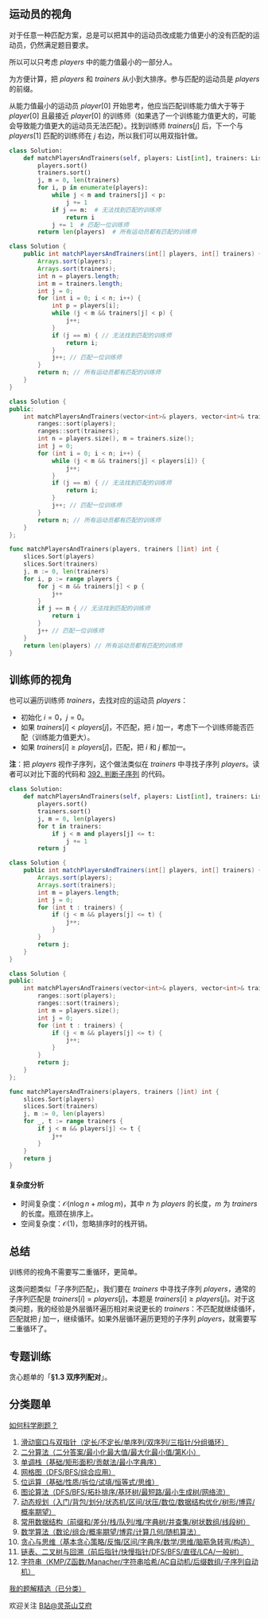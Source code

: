 ## 运动员的视角

对于任意一种匹配方案，总是可以把其中的运动员改成能力值更小的没有匹配的运动员，仍然满足题目要求。

所以可以只考虑 $\textit{players}$ 中的能力值最小的一部分人。

为方便计算，把 $\textit{players}$ 和 $\textit{trainers}$ 从小到大排序。参与匹配的运动员是 $\textit{players}$ 的前缀。

从能力值最小的运动员 $\textit{player}[0]$ 开始思考，他应当匹配训练能力值大于等于 $\textit{player}[0]$ 且最接近 $\textit{player}[0]$ 的训练师（如果选了一个训练能力值更大的，可能会导致能力值更大的运动员无法匹配）。找到训练师 $\textit{trainers}[j]$ 后，下一个与 $\textit{players}[1]$ 匹配的训练师在 $j$ 右边，所以我们可以用双指针做。

```py [sol-Python3]
class Solution:
    def matchPlayersAndTrainers(self, players: List[int], trainers: List[int]) -> int:
        players.sort()
        trainers.sort()
        j, m = 0, len(trainers)
        for i, p in enumerate(players):
            while j < m and trainers[j] < p:
                j += 1
            if j == m:  # 无法找到匹配的训练师
                return i
            j += 1  # 匹配一位训练师
        return len(players)  # 所有运动员都有匹配的训练师
```

```java [sol-Java]
class Solution {
    public int matchPlayersAndTrainers(int[] players, int[] trainers) {
        Arrays.sort(players);
        Arrays.sort(trainers);
        int n = players.length;
        int m = trainers.length;
        int j = 0;
        for (int i = 0; i < n; i++) {
            int p = players[i];
            while (j < m && trainers[j] < p) {
                j++;
            }
            if (j == m) { // 无法找到匹配的训练师
                return i;
            }
            j++; // 匹配一位训练师
        }
        return n; // 所有运动员都有匹配的训练师
    }
}
```

```cpp [sol-C++]
class Solution {
public:
    int matchPlayersAndTrainers(vector<int>& players, vector<int>& trainers) {
        ranges::sort(players);
        ranges::sort(trainers);
        int n = players.size(), m = trainers.size();
        int j = 0;
        for (int i = 0; i < n; i++) {
            while (j < m && trainers[j] < players[i]) {
                j++;
            }
            if (j == m) { // 无法找到匹配的训练师
                return i;
            }
            j++; // 匹配一位训练师
        }
        return n; // 所有运动员都有匹配的训练师
    }
};
```

```go [sol-Go]
func matchPlayersAndTrainers(players, trainers []int) int {
	slices.Sort(players)
	slices.Sort(trainers)
	j, m := 0, len(trainers)
	for i, p := range players {
		for j < m && trainers[j] < p {
			j++
		}
		if j == m { // 无法找到匹配的训练师
			return i
		}
		j++ // 匹配一位训练师
	}
	return len(players) // 所有运动员都有匹配的训练师
}
```

## 训练师的视角

也可以遍历训练师 $\textit{trainers}$，去找对应的运动员 $\textit{players}$：

- 初始化 $i=0$，$j=0$。
- 如果 $\textit{trainers}[i] < \textit{players}[j]$，不匹配，把 $i$ 加一，考虑下一个训练师能否匹配（训练能力值更大）。
- 如果 $\textit{trainers}[i] \ge  \textit{players}[j]$，匹配，把 $i$ 和 $j$ 都加一。

**注**：把 $\textit{players}$ 视作子序列，这个做法类似在 $\textit{trainers}$ 中寻找子序列 $\textit{players}$。读者可以对比下面的代码和 [392. 判断子序列](https://leetcode.cn/problems/is-subsequence/) 的代码。

```py [sol-Python3]
class Solution:
    def matchPlayersAndTrainers(self, players: List[int], trainers: List[int]) -> int:
        players.sort()
        trainers.sort()
        j, m = 0, len(players)
        for t in trainers:
            if j < m and players[j] <= t:
                j += 1
        return j
```

```java [sol-Java]
class Solution {
    public int matchPlayersAndTrainers(int[] players, int[] trainers) {
        Arrays.sort(players);
        Arrays.sort(trainers);
        int m = players.length;
        int j = 0;
        for (int t : trainers) {
            if (j < m && players[j] <= t) {
                j++;
            }
        }
        return j;
    }
}
```

```cpp [sol-C++]
class Solution {
public:
    int matchPlayersAndTrainers(vector<int>& players, vector<int>& trainers) {
        ranges::sort(players);
        ranges::sort(trainers);
        int m = players.size();
        int j = 0;
        for (int t : trainers) {
            if (j < m && players[j] <= t) {
                j++;
            }
        }
        return j;
    }
};
```

```go [sol-Go]
func matchPlayersAndTrainers(players, trainers []int) int {
	slices.Sort(players)
	slices.Sort(trainers)
	j, m := 0, len(players)
	for _, t := range trainers {
		if j < m && players[j] <= t {
			j++
		}
	}
	return j
}
```

#### 复杂度分析

- 时间复杂度：$\mathcal{O}(n\log n + m\log m)$，其中 $n$ 为 $\textit{players}$ 的长度，$m$ 为 $\textit{trainers}$ 的长度。瓶颈在排序上。
- 空间复杂度：$\mathcal{O}(1)$，忽略排序时的栈开销。

## 总结

训练师的视角不需要写二重循环，更简单。

这类问题类似「子序列匹配」，我们要在 $\textit{trainers}$ 中寻找子序列 $\textit{players}$，通常的子序列匹配是 $\textit{trainers}[i]=\textit{players}[j]$，本题是 $\textit{trainers}[i]\ge \textit{players}[j]$。对于这类问题，我的经验是外层循环遍历相对来说更长的 $\textit{trainers}$：不匹配就继续循环，匹配就把 $j$ 加一，继续循环。如果外层循环遍历更短的子序列 $\textit{players}$，就需要写二重循环了。

## 专题训练

贪心题单的「**§1.3 双序列配对**」。

## 分类题单

[如何科学刷题？](https://leetcode.cn/circle/discuss/RvFUtj/)

1. [滑动窗口与双指针（定长/不定长/单序列/双序列/三指针/分组循环）](https://leetcode.cn/circle/discuss/0viNMK/)
2. [二分算法（二分答案/最小化最大值/最大化最小值/第K小）](https://leetcode.cn/circle/discuss/SqopEo/)
3. [单调栈（基础/矩形面积/贡献法/最小字典序）](https://leetcode.cn/circle/discuss/9oZFK9/)
4. [网格图（DFS/BFS/综合应用）](https://leetcode.cn/circle/discuss/YiXPXW/)
5. [位运算（基础/性质/拆位/试填/恒等式/思维）](https://leetcode.cn/circle/discuss/dHn9Vk/)
6. [图论算法（DFS/BFS/拓扑排序/基环树/最短路/最小生成树/网络流）](https://leetcode.cn/circle/discuss/01LUak/)
7. [动态规划（入门/背包/划分/状态机/区间/状压/数位/数据结构优化/树形/博弈/概率期望）](https://leetcode.cn/circle/discuss/tXLS3i/)
8. [常用数据结构（前缀和/差分/栈/队列/堆/字典树/并查集/树状数组/线段树）](https://leetcode.cn/circle/discuss/mOr1u6/)
9. [数学算法（数论/组合/概率期望/博弈/计算几何/随机算法）](https://leetcode.cn/circle/discuss/IYT3ss/)
10. [贪心与思维（基本贪心策略/反悔/区间/字典序/数学/思维/脑筋急转弯/构造）](https://leetcode.cn/circle/discuss/g6KTKL/)
11. [链表、二叉树与回溯（前后指针/快慢指针/DFS/BFS/直径/LCA/一般树）](https://leetcode.cn/circle/discuss/K0n2gO/)
12. [字符串（KMP/Z函数/Manacher/字符串哈希/AC自动机/后缀数组/子序列自动机）](https://leetcode.cn/circle/discuss/SJFwQI/)

[我的题解精选（已分类）](https://github.com/EndlessCheng/codeforces-go/blob/master/leetcode/SOLUTIONS.md)

欢迎关注 [B站@灵茶山艾府](https://space.bilibili.com/206214)

